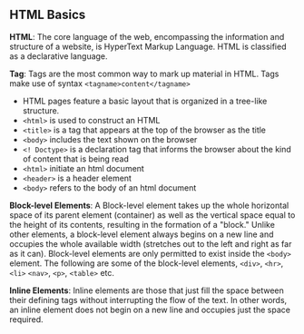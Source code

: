 ## HTML Basics 

**HTML**: The core language of the web, encompassing the information and structure of a website, is HyperText Markup Language. HTML is classified as a declarative language.

**Tag**: Tags are the most common way to mark up material in HTML. Tags make use of syntax `<tagname>content</tagname>`
  - HTML pages feature a basic layout that is organized in a tree-like structure.
  - `<html>` is used to construct an HTML 
  - `<title>` is a tag that appears at the top of the browser as the title
  - `<body>` includes the text shown on the browser
  - `<! Doctype>` is a declaration tag that informs the browser about the kind of content that is being read
  - `<html>` initiate an html document
  - `<header>` is a header element
  - `<body>` refers to the body of an html document

**Block-level Elements**: A Block-level element takes up the whole horizontal space of its parent element (container) as well as the vertical space equal to the height of its contents, resulting in the formation of a "block." Unlike other elements, a block-level element always begins on a new line and occupies the whole available width (stretches out to the left and right as far as it can). Block-level elements are only permitted to exist inside the `<body>` element. The following are some of the block-level elements, `<div>`, `<hr>`, `<li>` `<nav>`, `<p>`, `<table>` etc.

**Inline Elements**: Inline elements are those that just fill the space between their defining tags without interrupting the flow of the text. In other words, an inline element does not begin on a new line and occupies just the space required.
